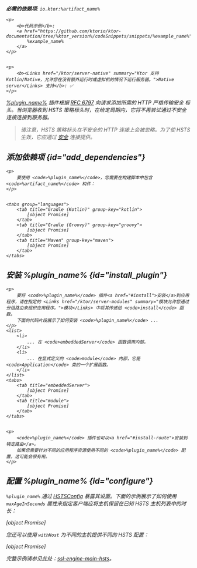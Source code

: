[//]: # (title: HSTS)

<primary-label ref="server-plugin"/>

<var name="plugin_name" value="HSTS"/>
<var name="package_name" value="io.ktor.server.plugins.hsts"/>
<var name="artifact_name" value="ktor-server-hsts"/>

<tldr>
<p>
<b>必需的依赖项</b>: <code>io.ktor:%artifact_name%</code>
</p>
<var name="example_name" value="ssl-engine-main-hsts"/>

    <p>
        <b>代码示例</b>:
        <a href="https://github.com/ktorio/ktor-documentation/tree/%ktor_version%/codeSnippets/snippets/%example_name%">
            %example_name%
        </a>
    </p>
    

    <p>
        <b><Links href="/ktor/server-native" summary="Ktor 支持 Kotlin/Native，允许您在没有额外运行时或虚拟机的情况下运行服务器。">Native server</Links> 支持</b>: ✅
    </p>
    
</tldr>

[%plugin_name%](https://api.ktor.io/ktor-server/ktor-server-plugins/ktor-server-hsts/io.ktor.server.plugins.hsts/-h-s-t-s.html) 插件根据 [RFC 6797](https://tools.ietf.org/html/rfc6797) 向请求添加所需的 *HTTP 严格传输安全* 标头。当浏览器收到 HSTS 策略标头时，在给定周期内，它将不再尝试通过不安全连接连接到服务器。

> 请注意，HSTS 策略标头在不安全的 HTTP 连接上会被忽略。为了使 HSTS 生效，它应通过 [安全](server-ssl.md) 连接提供。

## 添加依赖项 {id="add_dependencies"}

    <p>
        要使用 <code>%plugin_name%</code>，您需要在构建脚本中包含 <code>%artifact_name%</code> 构件：
    </p>
    

    <tabs group="languages">
        <tab title="Gradle (Kotlin)" group-key="kotlin">
            [object Promise]
        </tab>
        <tab title="Gradle (Groovy)" group-key="groovy">
            [object Promise]
        </tab>
        <tab title="Maven" group-key="maven">
            [object Promise]
        </tab>
    </tabs>
    

## 安装 %plugin_name% {id="install_plugin"}

    <p>
        要将 <code>%plugin_name%</code> 插件<a href="#install">安装</a>到应用程序，请在指定的 <Links href="/ktor/server-modules" summary="模块允许您通过分组路由来组织应用程序。">模块</Links> 中将其传递给 <code>install</code> 函数。
        下面的代码片段展示了如何安装 <code>%plugin_name%</code> ...
    </p>
    <list>
        <li>
            ... 在 <code>embeddedServer</code> 函数调用内部。
        </li>
        <li>
            ... 在显式定义的 <code>module</code> 内部，它是 <code>Application</code> 类的一个扩展函数。
        </li>
    </list>
    <tabs>
        <tab title="embeddedServer">
            [object Promise]
        </tab>
        <tab title="module">
            [object Promise]
        </tab>
    </tabs>
    

    <p>
        <code>%plugin_name%</code> 插件也可以<a href="#install-route">安装到特定路由</a>。
        如果您需要针对不同的应用程序资源使用不同的 <code>%plugin_name%</code> 配置，这可能会很有用。
    </p>
    

## 配置 %plugin_name% {id="configure"}

`%plugin_name%` 通过 [HSTSConfig](https://api.ktor.io/ktor-server/ktor-server-plugins/ktor-server-hsts/io.ktor.server.plugins.hsts/-h-s-t-s-config/index.html) 暴露其设置。下面的示例展示了如何使用 `maxAgeInSeconds` 属性来指定客户端应将主机保留在已知 HSTS 主机列表中的时长：

[object Promise]

您还可以使用 `withHost` 为不同的主机提供不同的 HSTS 配置：

[object Promise]

完整示例请参见此处：[ssl-engine-main-hsts](https://github.com/ktorio/ktor-documentation/tree/%ktor_version%/codeSnippets/snippets/ssl-engine-main-hsts)。